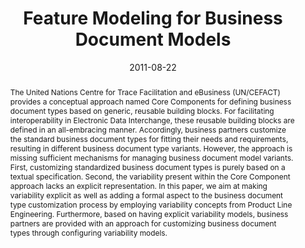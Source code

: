 ---
abstract: The United Nations Centre for Trace Facilitation and eBusiness (UN/CEFACT)
  provides a conceptual approach named Core Components for defining business document
  types based on generic, reusable building blocks. For facilitating interoperability
  in Electronic Data Interchange, these reusable building blocks are defined in an
  all-embracing manner. Accordingly, business partners customize the standard business
  document types for fitting their needs and requirements, resulting in different
  business document type variants. However, the approach is missing sufficient mechanisms
  for managing business document model variants. First, customizing standardized business
  document types is purely based on a textual specification. Second, the variability
  present within the Core Component approach lacks an explicit representation. In
  this paper, we aim at making variability explicit as well as adding a formal aspect
  to the business document type customization process by employing variability concepts
  from Product Line Engineering. Furthermore, based on having explicit variability
  models, business partners are provided with an approach for customizing business
  document types through configuring variability models.
authors:
- Christian Pichler
- Christian Huemer
date: '2011-08-22'
featured: false
links:
- name: Publik
  url: https://publik.tuwien.ac.at/showentry.php?ID=201828&lang=2
publication_types:
- '1'
publishDate: '2011-08-22'
specifics: 'Vortrag: Third Workshop on Feature-Oriented Software Development (FOSD),
  Munich, Germany; 22.08.2011 - 26.08.2011; in: "Proceedings of the 15th International
  Conference on Software Product Line Engineering (Volume 2)", (2011), S. 1 - 8.'
title: Feature Modeling for Business Document Models
url_pdf: ''
---
